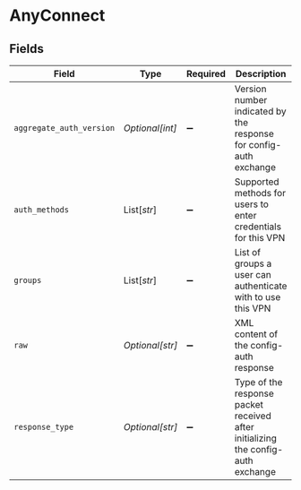 # AnyConnect


## Fields

| Field                                                                            | Type                                                                             | Required                                                                         | Description                                                                      |
| -------------------------------------------------------------------------------- | -------------------------------------------------------------------------------- | -------------------------------------------------------------------------------- | -------------------------------------------------------------------------------- |
| `aggregate_auth_version`                                                         | *Optional[int]*                                                                  | :heavy_minus_sign:                                                               | Version number indicated by the response for config-auth exchange                |
| `auth_methods`                                                                   | List[*str*]                                                                      | :heavy_minus_sign:                                                               | Supported methods for users to enter credentials for this VPN                    |
| `groups`                                                                         | List[*str*]                                                                      | :heavy_minus_sign:                                                               | List of groups a user can authenticate with to use this VPN                      |
| `raw`                                                                            | *Optional[str]*                                                                  | :heavy_minus_sign:                                                               | XML content of the config-auth response                                          |
| `response_type`                                                                  | *Optional[str]*                                                                  | :heavy_minus_sign:                                                               | Type of the response packet received after initializing the config-auth exchange |